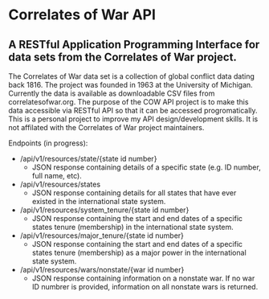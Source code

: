 # Correlates of War API

## A RESTful Application Programming Interface for data sets from the Correlates of War project.

The Correlates of War data set is a collection of global conflict data dating back 1816. The project was founded in 1963 at the University of Michigan. Currently the data is available as downloadable CSV files from correlatesofwar.org. The purpose of the COW API project is to make this data accessible via RESTful API so that it can be accessed progromatically. This is a personal project to improve my API design/development skills. It is not affilated with the Correlates of War project maintainers.

Endpoints (in progress):
* /api/v1/resources/state/{state id number}
  * JSON response containing details of a specific state (e.g. ID number, full name, etc).
* /api/v1/resources/states
  * JSON response containing details for all states that have ever existed in the international state system.
* /api/v1/resources/system_tenure/{state id number}
  * JSON response containing the start and end dates of a specific states tenure (membership) in the international state system.
* /api/v1/resources/major_tenure/{state id number}
  * JSON response containing the start and end dates of a specific states tenure (membership) as a major power in the international state system.
* /api/v1/resources/wars/nonstate/{war id number}
  * JSON response containing information on a nonstate war. If no war ID numbrer is provided, information on all nonstate wars is returned.
